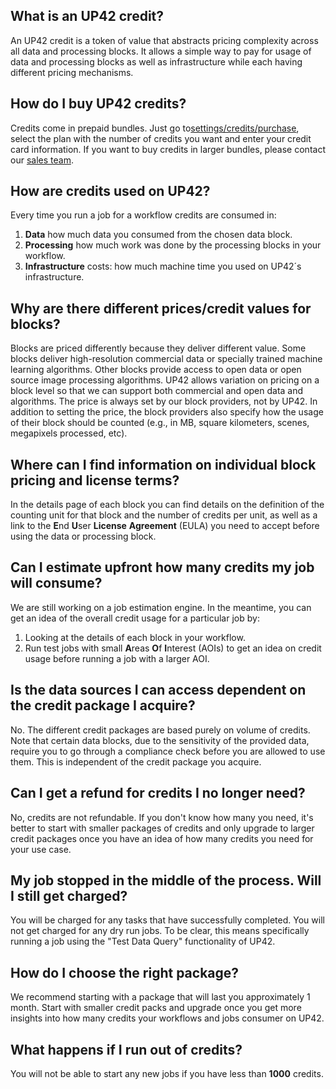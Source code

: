 ## What is an UP42 credit?

An UP42 credit is a token of value that abstracts pricing complexity across all data and processing blocks. It allows a simple way to pay for usage of data and processing blocks as well as infrastructure while each having different pricing mechanisms.

## How do I buy UP42 credits?
 
Credits come in prepaid bundles. Just go to[settings/credits/purchase](https://up42.com/settings/credit/purchase), select the plan with the number of credits you want and enter your credit card information. If you want to buy credits in larger bundles, please contact our [sales team](mailto:sales@up42.com).

## How are credits used on UP42?

Every time you run a job for a workflow credits are consumed in:

 1. **Data** how much data you consumed from the chosen data block.
 2. **Processing** how much work was done by the processing blocks in your workflow.
 4. **Infrastructure** costs: how much machine time you used on UP42´s infrastructure.

## Why are there different prices/credit values for blocks?

Blocks are priced differently because they deliver different value. Some blocks deliver high-resolution commercial data or specially trained machine learning algorithms. Other blocks provide access to open data or open source image processing algorithms. UP42 allows variation on pricing on a block level so that we can support both commercial and open data and algorithms. The price is always set by our block providers, not by UP42. In addition to setting the price, the block providers also specify how the usage of their block should be counted (e.g., in MB, square kilometers, scenes, megapixels processed, etc).

## Where can I find information on individual block pricing and license terms?

In the details page of each block you can find details on the definition of the counting unit for that block and the number of credits per unit, as well as a link to the **E**nd **U**ser **License** **Agreement** (EULA) you need to accept before using the data or processing block.

## Can I estimate upfront how many credits my job will consume?

We are still working on a job estimation engine. In the meantime, you can get an idea of the overall credit usage for a particular job by:

 1. Looking at the details of each block in your workflow.
 2. Run test jobs with small **A**reas **O**f **I**nterest (AOIs) to get an idea on credit usage before running a job with a larger AOI.

## Is the data sources I can access dependent on the credit package I acquire?

No. The different credit packages are based purely on volume of credits. Note that certain data blocks, due to the sensitivity of the provided data, require you to go through a compliance check before you are allowed to use them. This is independent of the credit package you acquire.


## Can I get a refund for credits I no longer need?

No, credits are not refundable. If you don't know how many you need, it's better to start with smaller packages of credits and only upgrade to larger credit packages once you have an idea of how many credits you need for your use case.


## My job stopped in the middle of the process. Will I still get charged?

You will be charged for any tasks that have successfully completed. You will not get charged for any dry run jobs. To be clear, this means specifically running a job using the "Test Data Query" functionality of UP42.

## How do I choose the right package?

We recommend starting with a package that will last you approximately 1 month. Start with smaller credit packs and upgrade once you get more insights into how many credits your workflows and jobs consumer on UP42. 

## What happens if I run out of credits?

You will not be able to start any new jobs if you have less than **1000** credits.

<!-- 
Local Variables:
eval: (auto-fill-mode 0) 
eval: (visual-line-mode 1)
End:
-->
